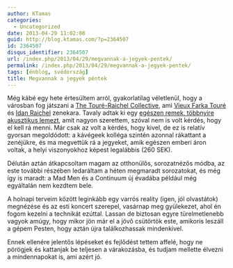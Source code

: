 ```yaml
---
author: KTamas
categories:
  - Uncategorized
date: 2013-04-29 11:02:08
guid: http://blog.ktamas.com/?p=2364507
id: 2364507
disqus_identifier: 2364507
url: /index.php/2013/04/29/megvannak-a-jegyek-pentek/
permalink: /index.php/2013/04/29/megvannak-a-jegyek-pentek/
tags: [énblog, svédország]
title: Megvannak a jegyek péntek
---
```


Még kábé egy hete értesültem arról, gyakorlatilag véletlenül, hogy a városban fog játszani a [The Touré-Raichel Collective](http://www.toureraichel.com/), ami [Vieux Farka Touré](http://en.wikipedia.org/wiki/Vieux_farka_toure) és [Idan Raichel](http://en.wikipedia.org/wiki/Idan_Raichel) zenekara. Tavaly adtak ki egy [egészen remek, többnyire akusztikus lemezt](http://store.toureraichel.com/album/the-tel-aviv-session), amit nagyon szerettem, szóval nem is volt kérdés, hogy el kell rá menni. Már csak az volt a kérdés, hogy kivel, de ez is relatív gyorsan megoldódott: a kávégeek kolléga szintén azonnal rákattant a zenéjükre, és ma megvettük rá a jegyeket, amik egészen emberi áron voltak, a helyi viszonyokhoz képest legalábbis (260 SEK).

Délután aztán átkapcsoltam magam az otthonülős, sorozatnézős módba, az este további részében ledaráltam a héten megmaradt sorozatokat, és még így is maradt: a Mad Men és a Continuum új évadába például még egyáltalán nem kezdtem bele. 

A holnapi terveim között leginkább egy varrós reality (igen, jól olvastátok) megnézése és az esti koncert szerepel, vasárnap meg gyülekezet, ahol én fogom kezelni a technikát ezúttal. Lassan de biztosan egyre türelmetlenebb vagyok amúgy, hogy mikor jön már el a jövő csütörtök este, amikoris leszáll a gépem Pesten, hogy aztán újra találkozhassak mindenkivel. 

Ennek ellenére jelentős lépéseket és fejlődést tettem affelé, hogy ne pörögjek és kattanjak be teljesen a várakozásba, és tudjam mellette élvezni a mindennapokat is, ami azért jó.
